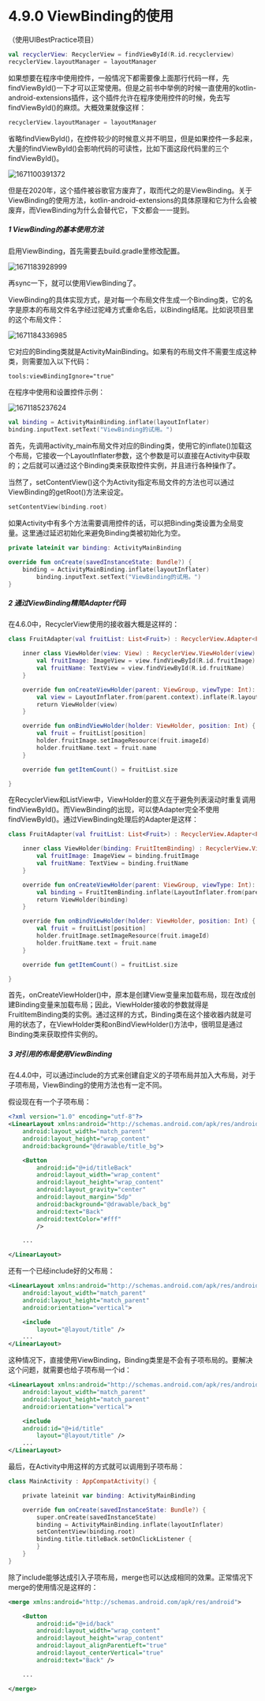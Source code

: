 # 4.9.0 ViewBinding的使用

（使用UIBestPractice项目）

```kotlin
val recyclerView: RecyclerView = findViewById(R.id.recyclerview)
recyclerView.layoutManager = layoutManager
```

如果想要在程序中使用控件，一般情况下都需要像上面那行代码一样，先findViewById()一下才可以正常使用。但是之前书中举例的时候一直使用的kotlin-android-extensions插件，这个插件允许在程序使用控件的时候，免去写findViewById()的麻烦。大概效果就像这样：

```kotlin
recyclerView.layoutManager = layoutManager
```

省略findViewById()，在控件较少的时候意义并不明显，但是如果控件一多起来，大量的findViewById()会影响代码的可读性，比如下面这段代码里的三个findViewById()。

![1671100391372](image/4.9.0ViewBinding的使用/1671100391372.png)

但是在2020年，这个插件被谷歌官方废弃了，取而代之的是ViewBinding。关于ViewBinding的使用方法，kotlin-android-extensions的具体原理和它为什么会被废弃，而ViewBinding为什么会替代它，下文都会一一提到。

##### 1 ViewBinding的基本使用方法

启用ViewBinding，首先需要去build.gradle里修改配置。

![1671183928999](image/4.9.0ViewBinding的使用/1671183928999.png)

再sync一下，就可以使用ViewBinding了。

ViewBinding的具体实现方式，是对每一个布局文件生成一个Binding类，它的名字是原本的布局文件名字经过驼峰方式重命名后，以Binding结尾。比如说项目里的这个布局文件：

![1671184336985](image/4.9.0ViewBinding的使用/1671184336985.png)

它对应的Binding类就是ActivityMainBinding。如果有的布局文件不需要生成这种类，则需要加入以下代码：

```xml
tools:viewBindingIgnore="true"
```

在程序中使用和设置控件示例：

![1671185237624](image/4.9.0ViewBinding的使用/1671185237624.png)

```kotlin
val binding = ActivityMainBinding.inflate(layoutInflater)
binding.inputText.setText("ViewBinding的试用。")
```

首先，先调用activity_main布局文件对应的Binding类，使用它的inflate()加载这个布局，它接收一个LayoutInflater参数，这个参数是可以直接在Activity中获取的；之后就可以通过这个Binding类来获取控件实例，并且进行各种操作了。

当然了，setContentView()这个为Activity指定布局文件的方法也可以通过ViewBinding的getRoot()方法来设定。

```kotlin
setContentView(binding.root)
```

如果Activity中有多个方法需要调用控件的话，可以把Binding类设置为全局变量。这里通过延迟初始化来避免Binding类被初始化为空。

```kotlin
private lateinit var binding: ActivityMainBinding

override fun onCreate(savedInstanceState: Bundle?) {
	binding = ActivityMainBinding.inflate(layoutInflater)
        binding.inputText.setText("ViewBinding的试用。")
}
```

##### 2 通过ViewBinding精简Adapter代码

在4.6.0中，RecyclerView使用的接收器大概是这样的：

```kotlin
class FruitAdapter(val fruitList: List<Fruit>) : RecyclerView.Adapter<FruitAdapter.ViewHolder>() {

    inner class ViewHolder(view: View) : RecyclerView.ViewHolder(view) {
        val fruitImage: ImageView = view.findViewById(R.id.fruitImage)
        val fruitName: TextView = view.findViewById(R.id.fruitName)
    }

    override fun onCreateViewHolder(parent: ViewGroup, viewType: Int): ViewHolder {
        val view = LayoutInflater.from(parent.context).inflate(R.layout.fruit_item, parent, false)
        return ViewHolder(view)
    }

    override fun onBindViewHolder(holder: ViewHolder, position: Int) {
        val fruit = fruitList[position]
        holder.fruitImage.setImageResource(fruit.imageId)
        holder.fruitName.text = fruit.name
    }

    override fun getItemCount() = fruitList.size

}
```

在RecyclerView和ListView中，ViewHolder的意义在于避免列表滚动时重复调用findViewById()。而ViewBinding的出现，可以使Adapter完全不使用findViewById()。通过ViewBinding处理后的Adapter是这样：

```kotlin
class FruitAdapter(val fruitList: List<Fruit>) : RecyclerView.Adapter<FruitAdapter.ViewHolder>() {

    inner class ViewHolder(binding: FruitItemBinding) : RecyclerView.ViewHolder(binding.root) {
        val fruitImage: ImageView = binding.fruitImage
        val fruitName: TextView = binding.fruitName
    }

    override fun onCreateViewHolder(parent: ViewGroup, viewType: Int): ViewHolder {
        val binding = FruitItemBinding.inflate(LayoutInflater.from(parent.context), parent, false)
        return ViewHolder(binding)
    }

    override fun onBindViewHolder(holder: ViewHolder, position: Int) {
        val fruit = fruitList[position]
        holder.fruitImage.setImageResource(fruit.imageId)
        holder.fruitName.text = fruit.name
    }

    override fun getItemCount() = fruitList.size

}
```

首先，onCreateViewHolder()中，原本是创建View变量来加载布局，现在改成创建Binding变量来加载布局；因此，ViewHolder接收的参数就得是FruitItemBinding类的实例。通过这样的方式，Binding类在这个接收器内就是可用的状态了，在ViewHolder类和onBindViewHolder()方法中，很明显是通过Binding类来获取控件实例的。

##### 3 对引用的布局使用ViewBinding

在4.4.0中，可以通过include的方式来创建自定义的子项布局并加入大布局，对于子项布局，ViewBinding的使用方法也有一定不同。

假设现在有一个子项布局：

```xml
<?xml version="1.0" encoding="utf-8"?>
<LinearLayout xmlns:android="http://schemas.android.com/apk/res/android"
    android:layout_width="match_parent"
    android:layout_height="wrap_content"
    android:background="@drawable/title_bg">

    <Button
        android:id="@+id/titleBack"
        android:layout_width="wrap_content"
        android:layout_height="wrap_content"
        android:layout_gravity="center"
        android:layout_margin="5dp"
        android:background="@drawable/back_bg"
        android:text="Back"
        android:textColor="#fff"
        />

	...

</LinearLayout>
```

还有一个已经include好的父布局：

```xml
<LinearLayout xmlns:android="http://schemas.android.com/apk/res/android"
    android:layout_width="match_parent"
    android:layout_height="match_parent"
    android:orientation="vertical">

    <include 
        layout="@layout/title" />
    ...
</LinearLayout>
```

这种情况下，直接使用ViewBinding，Binding类里是不会有子项布局的。要解决这个问题，就需要也给子项布局一个id：

```xml
<LinearLayout xmlns:android="http://schemas.android.com/apk/res/android"
    android:layout_width="match_parent"
    android:layout_height="match_parent"
    android:orientation="vertical">

    <include 
	android:id="@+id/title"
        layout="@layout/title" />
    ...
</LinearLayout>
```

最后，在Activity中用这样的方式就可以调用到子项布局：

```kotlin
class MainActivity : AppCompatActivity() {

    private lateinit var binding: ActivityMainBinding

    override fun onCreate(savedInstanceState: Bundle?) {
        super.onCreate(savedInstanceState)
        binding = ActivityMainBinding.inflate(layoutInflater)
        setContentView(binding.root)
        binding.title.titleBack.setOnClickListener {
        }
    }
}
```

除了include能够达成引入子项布局，merge也可以达成相同的效果。正常情况下merge的使用情况是这样的：

```xml
<merge xmlns:android="http://schemas.android.com/apk/res/android">

    <Button
        android:id="@+id/back"
        android:layout_width="wrap_content"
        android:layout_height="wrap_content"
        android:layout_alignParentLeft="true"
        android:layout_centerVertical="true"
        android:text="Back" />

	...

</merge>
```
